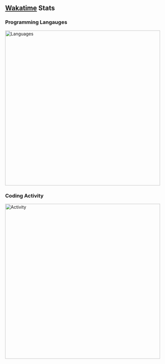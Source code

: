 ## [Wakatime](https://wakatime.com/@revi) Stats


### Programming Langauges

<a href="https://wakatime.com/@revi"><img src="https://wakatime.com/share/@revi/27a8eeec-a25b-4951-81be-9f77891aff5f.png" alt="Languages" height="500px"></a>

### Coding Activity

<a href="https://wakatime.com/@revi"><img src="https://wakatime.com/share/@revi/5bf4b0e5-598f-491e-9b94-839060c90cd8.png" alt="Activity" height="500px"></a>